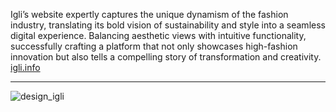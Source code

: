 Igli’s website expertly captures the unique dynamism of the fashion industry, translating its bold vision of sustainability and style into a seamless digital experience. 
Balancing aesthetic views with intuitive functionality, successfully crafting a platform that not only showcases high-fashion innovation but also tells a compelling story of transformation and creativity. 
[igli.info](https://igli.info)

---

![design_igli](https://github.com/user-attachments/assets/33d16649-7cdb-48ea-90a7-22e46a17ae38)
